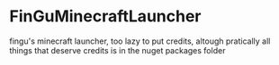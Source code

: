 # FinGuMinecraftLauncher
 fingu's minecraft launcher, too lazy to put credits, altough pratically all things that deserve credits is in the nuget packages folder
